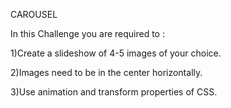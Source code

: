 CAROUSEL



In this Challenge you are required to :

1)Create a slideshow of 4-5 images of your choice. 

2)Images need to be in the center horizontally. 

3)Use animation and transform properties of CSS.
